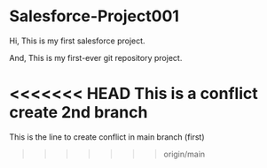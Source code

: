 # Salesforce-Project001

Hi, This is my first salesforce project.

And, This is my first-ever git repository project.

<<<<<<< HEAD
This is a conflict create 2nd branch
=======
This is the  line to create conflict in main branch (first)
>>>>>>> origin/main
